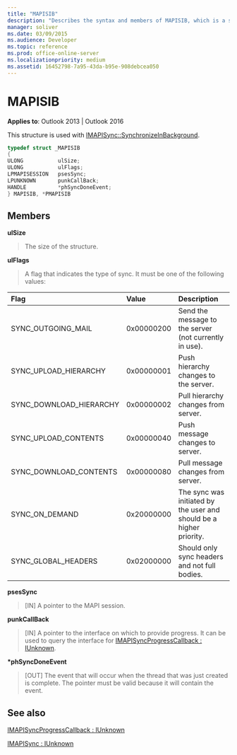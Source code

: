 ```yaml
---
title: "MAPISIB"
description: "Describes the syntax and members of MAPISIB, which is a structure used with IMAPISync SynchronizeInBackground."
manager: soliver
ms.date: 03/09/2015
ms.audience: Developer
ms.topic: reference
ms.prod: office-online-server
ms.localizationpriority: medium
ms.assetid: 16452798-7a95-43da-b95e-908debcea050
---
```


# MAPISIB

  
  
**Applies to**: Outlook 2013 | Outlook 2016 
  
This structure is used with [IMAPISync::SynchronizeInBackground](imapisyncsynchronizeinbackground.md).
  
```cpp
typedef struct _MAPISIB
{
ULONG           ulSize;                
ULONG           ulFlags;
LPMAPISESSION   psesSync;
LPUNKNOWN       punkCallBack;
HANDLE          *phSyncDoneEvent;    
} MAPISIB, *PMAPISIB
```

## Members

 **ulSize**
  
> The size of the structure.
    
 **ulFlags**
  
> A flag that indicates the type of sync. It must be one of the following values:
    
|Flag |Value |Description |
|:-----|:-----|:-----|
|SYNC_OUTGOING_MAIL  <br/> |0x00000200  <br/> |Send the message to the server (not currently in use). |
|SYNC_UPLOAD_HIERARCHY  <br/> |0x00000001  <br/> |Push hierarchy changes to the server. |
|SYNC_DOWNLOAD_HIERARCHY  <br/> |0x00000002  <br/> |Pull hierarchy changes from server. |
|SYNC_UPLOAD_CONTENTS  <br/> |0x00000040  <br/> |Push message changes to server. |
|SYNC_DOWNLOAD_CONTENTS  <br/> |0x00000080  <br/> |Pull message changes from server. |
|SYNC_ON_DEMAND  <br/> |0x20000000  <br/> |The sync was initiated by the user and should be a higher priority. |
|SYNC_GLOBAL_HEADERS  <br/> |0x02000000  <br/> |Should only sync headers and not full bodies. |
   
 **psesSync**
  
> [IN] A pointer to the MAPI session.
    
 **punkCallBack**
  
> [IN] A pointer to the interface on which to provide progress. It can be used to query the interface for [IMAPISyncProgressCallback : IUnknown](imapisyncprogresscallbackiunknown.md).
    
 **\*phSyncDoneEvent**
  
> [OUT] The event that will occur when the thread that was just created is complete. The pointer must be valid because it will contain the event.
    
## See also



[IMAPISyncProgressCallback : IUnknown](imapisyncprogresscallbackiunknown.md)
  
[IMAPISync : IUnknown](imapisynciunknown.md)

